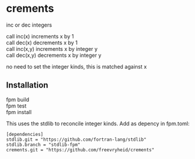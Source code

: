 # crements
inc or dec integers

call inc(x) increments x by 1\
call dec(x) decrements x by 1\
call inc(x,y) increments x by integer y\
call dec(x,y) decrements x by integer y

no need to set the integer kinds, this is matched against x

## Installation
fpm build\
fpm test\
fpm install

This uses the stdlib to reconcile integer kinds. Add as depency in fpm.toml:

```
[dependencies]
stdlib.git = "https://github.com/fortran-lang/stdlib"
stdlib.branch = "stdlib-fpm"
crements.git = "https://github.com/freevryheid/crements"
```



